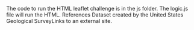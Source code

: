 The code to run the HTML leaflet challenge is in the js folder. The logic.js file will run the HTML. 
References
Dataset created by the United States Geological SurveyLinks to an external site.
